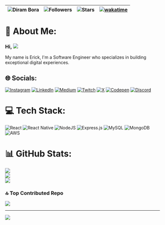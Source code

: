 | ![Diram Bora](https://img.shields.io/badge/Erick-hz-<COLOR>.svg) | ![Followers](https://img.shields.io/github/followers/erick-hz) | ![Stars](https://img.shields.io/github/stars/erick-hz?label=Profile%20Stars&logo=Profile%20stars&logoColor=g) | [![wakatime](https://wakatime.com/badge/user/b63c7abe-5ded-47c2-9ecb-11c90f0d158c.svg)](https://wakatime.com/@yerick) |
--| --| --| --|
# 💫 About Me:
### Hi, ![](https://user-images.githubusercontent.com/18350557/176309783-0785949b-9127-417c-8b55-ab5a4333674e.gif) 
My name is Erick, I'm a Software Engineer who specializes in building exceptional digital experiences.

## 🌐 Socials:
[![Instagram](https://img.shields.io/badge/Instagram-%23E4405F.svg?logo=Instagram&logoColor=white)](https://instagram.com/whooserick) [![LinkedIn](https://img.shields.io/badge/LinkedIn-%230077B5.svg?logo=linkedin&logoColor=white)](https://linkedin.com/in/erick-hernandez-93361618b) [![Medium](https://img.shields.io/badge/Medium-12100E?logo=medium&logoColor=white)](https://medium.com/@@yerickk8) [![Twitch](https://img.shields.io/badge/Twitch-%239146FF.svg?logo=Twitch&logoColor=white)](https://twitch.tv/erickdev8) [![X](https://img.shields.io/badge/X-black.svg?logo=X&logoColor=white)](https://x.com/ErickHe87157250) [![Codepen](https://img.shields.io/badge/Codepen-000000?style=for-the-badge&logo=codepen&logoColor=white)](https://codepen.io/erick-hz) [![Discord](https://img.shields.io/badge/Discord-%237289DA.svg?logo=discord&logoColor=white)](https://discord.gg/ErickHe87157250)

# 💻 Tech Stack:
![React](https://img.shields.io/badge/react-%2320232a.svg?style=flat&logo=react&logoColor=%2361DAFB) ![React Native](https://img.shields.io/badge/react_native-%2320232a.svg?style=flat&logo=react&logoColor=%2361DAFB) ![NodeJS](https://img.shields.io/badge/node.js-6DA55F?style=flat&logo=node.js&logoColor=white) ![Express.js](https://img.shields.io/badge/express.js-%23404d59.svg?style=flat&logo=express&logoColor=%2361DAFB) ![MySQL](https://img.shields.io/badge/mysql-4479A1.svg?style=flat&logo=mysql&logoColor=white) ![MongoDB](https://img.shields.io/badge/MongoDB-%234ea94b.svg?style=flat&logo=mongodb&logoColor=white) ![AWS](https://img.shields.io/badge/AWS-%23FF9900.svg?style=flat&logo=amazon-aws&logoColor=white)
# 📊 GitHub Stats:
![](https://github-readme-stats.vercel.app/api?username=erick-hz&theme=dark&hide_border=true&include_all_commits=false&count_private=false)<br/>
![](https://github-readme-streak-stats.herokuapp.com/?user=erick-hz&theme=dark&hide_border=true)<br/>
![](https://github-readme-stats.vercel.app/api/top-langs/?username=erick-hz&theme=dark&hide_border=true&include_all_commits=false&count_private=false&layout=compact)

### 🔝 Top Contributed Repo
![](https://github-contributor-stats.vercel.app/api?username=erick-hz&limit=5&theme=transparent&combine_all_yearly_contributions=true)

---
[![](https://visitcount.itsvg.in/api?id=erick-hz&icon=0&color=12)](https://visitcount.itsvg.in)

<!-- Proudly created with GPRM ( https://gprm.itsvg.in ) -->
